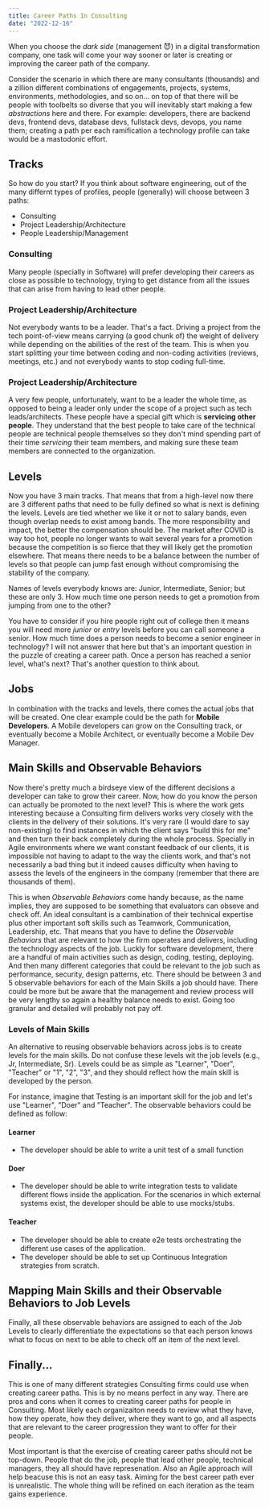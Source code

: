 ```yaml
---
title: Career Paths In Consulting
date: "2022-12-16"
---
```


When you choose the _dark side_ (management 😈) in a digital transformation company, one task will come your way sooner or later is creating or improving the career path of the company.

Consider the scenario in which there are many consultants (thousands) and a zillion different combinations of engagements, projects, systems, environments, methodologies, and so on... on top of that there will be people with toolbelts so diverse that you will inevitably start making a few _abstractions_ here and there. For example: developers, there are backend devs, frontend devs, database devs, fullstack devs, devops, you name them; creating a path per each ramification a technology profile can take would be a mastodonic effort.

## Tracks
So how do you start? If you think about software engineering, out of the many differnt types of profiles, people (generally) will choose between 3 paths:
- Consulting
- Project Leadership/Architecture
- People Leadership/Management

### Consulting
Many people (specially in Software) will prefer developing their careers as close as possible to technology, trying to get distance from all the issues that can arise from having to lead other people.

### Project Leadership/Architecture
Not everybody wants to be a leader. That's a fact. Driving a project from the tech point-of-view means carrying (a good chunk of) the weight of delivery while depending on the abilities of the rest of the team. This is when you start splitting your time between coding and non-coding activities (reviews, meetings, etc.) and not everybody wants to stop coding full-time.

### Project Leadership/Architecture
A very few people, unfortunately, want to be a leader the whole time, as opposed to being a leader only under the scope of a project such as tech leads/architects. These people have a special gift which is **servicing other people**. They understand that the best people to take care of the technical people are technical people themselves so they don't mind spending part of their time _servicing_ their team members, and making sure these team members are connected to the organization.

## Levels
Now you have 3 main tracks. That means that from a high-level now there are 3 different paths that need to be fully defined so what is next is defining the levels. Levels are tied whether we like it or not to salary bands, even though overlap needs to exist among bands. The more responsibility and impact, the better the compensation should be. The market after COVID is way too hot, people no longer wants to wait several years for a promotion because the competition is so fierce that they will likely get the promotion elsewhere. That means there needs to be a balance between the number of levels so that people can jump fast enough without compromising the stability of the company. 

Names of levels everybody knows are: Junior, Intermediate, Senior; but these are only 3. How much time one person needs to get a promotion from jumping from one to the other? 

You have to consider if you hire people right out of college then it means you will need more _junior_ or _entry_ levels before you can call someone a senior. How much time does a person needs to become a senior engineer in technology? I will not answer that here but that's an important question in the puzzle of creating a career path. Once a person has reached a senior level, what's next? That's another question to think about.

## Jobs
In combination with the tracks and levels, there comes the actual jobs that will be created. One clear example could be the path for **Mobile Developers**. A Mobile developers can grow on the Consulting track, or eventually become a Mobile Architect, or eventually become a Mobile Dev Manager.

## Main Skills and Observable Behaviors
Now there's pretty much a birdseye view of the different decisions a developer can take to grow their career. Now, how do you know the person can actually be promoted to the next level? This is where the work gets interesting because a Consulting firm delivers works very closely with the clients in the delivery of their solutions. It's very rare (I would dare to say non-existing) to find instances in which the client says "build this for me" and then turn their back completely during the whole process. Specially in Agile environments where we want constant feedback of our clients, it is impossible not having to adapt to the way the clients work, and that's not necessarily a bad thing but it indeed causes difficulty when having to assess the levels of the engineers in the company (remember that there are thousands of them).

This is when _Observable Behaviors_ come handy because, as the name implies, they are supposed to be something that evaluators can obseve and check off. An ideal consultant is a cambination of their technical expertise plus other important soft skills such as Teamwork, Communication, Leadership, etc. That means that you have to define the _Observable Behaviors_ that are relevant to how the firm operates and delivers, including the technology aspects of the job. Luckly for software development, there are a handful of main activities such as design, coding, testing, deploying. And then many different categories that could be relevant to the job such as performance, security, design patterns, etc. There should be between 3 and 5 observable behaviors for each of the Main Skills a job should have. There could be more but be aware that the management and review process will be very lengthy so again a healthy balance needs to exist. Going too granular and detailed will probably not pay off.

### Levels of Main Skills
An alternative to reusing observable behaviors across jobs is to create levels for the main skills. Do not confuse these levels wit the job levels (e.g., Jr, Intermediate, Sr). Levels could be as simple as "Learner", "Doer", "Teacher" or "1", "2", "3", and they should reflect how the main skill is developed by the person. 

For instance, imagine that Testing is an important skill for the job and let's use "Learner", "Doer" and "Teacher". The observable behaviors could be defined as follow: 

#### Learner
- The developer should be able to write a unit test of a small function

#### Doer
- The developer should be able to write integration tests to validate different flows inside the application. For the scenarios in which external systems exist, the developer should be able to use mocks/stubs. 

#### Teacher
- The developer should be able to create e2e tests orchestrating the different use cases of the application.
- The developer should be able to set up Continuous Integration strategies from scratch.

## Mapping Main Skills and their Observable Behaviors to Job Levels
Finally, all these observable behaviors are assigned to each of the Job Levels to clearly differentiate the expectations so that each person knows what to focus on next to be able to check off an item of the next level.

## Finally...
This is one of many different strategies Consulting firms could use when creating career paths. This is by no means perfect in any way. There are pros and cons when it comes to creating career paths for people in Consulting. Most likely each organizaiton needs to review what they have, how they operate, how they deliver, where they want to go, and all aspects that are relevant to the career progression they want to offer for their people. 

Most important is that the exercise of creating career paths should not be top-down. People that do the job, people that lead other people, technical managers, they all should have represenation. Also an Agile approach will help beacuse this is not an easy task. Aiming for the best career path ever is unrealistic. The whole thing will be refined on each iteration as the team gains experience.